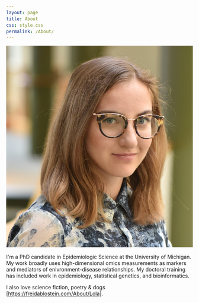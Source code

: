 ```yaml
---
layout: page
title: About
css: style.css
permalink: /About/
---
```


<link href="style.css" rel="stylesheet"></link>
 
<div class="image-cropper">
  <img src="../assets/images/blostein_freida.jpg" alt="avatar" class="profile-pic">
</div>

I'm a PhD candidate in Epidemiologic Science at the University of Michigan. My work broadly uses high-dimensional omics measurements as markers and mediators of enivronment-disease relationships.
My doctoral training has included work in epidemiology, statistical genetics, and bioinformatics. 

I also love science fiction, poetry & dogs [https://freidablostein.com/About/Lola].
